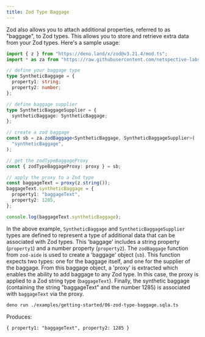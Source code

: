 ```yaml
---
title: Zod Type Baggage
---
```


<!-- ## Zod Type Baggage -->

Zod also allows you to attach additional properties, referred to as "baggage",
to Zod types. This allows you to store and retrieve extra data from your Zod
types. Here's a sample usage:

```typescript filename="examples/getting-started/06-zod-type-baggage.sqla.ts"
import { z } from "https://deno.land/x/zod@v3.21.4/mod.ts";
import * as za from "https://raw.githubusercontent.com/netspective-labs/sql-aide/vX.Y.Z/lib/universal/zod-aide.ts";

// define your baggage type
type SyntheticBaggage = {
  property1: string;
  property2: number;
};

// define baggage supplier
type SyntheticBaggageSupplier = {
  syntheticBaggage: SyntheticBaggage;
};

// create a zod baggage
const sb = za.zodBaggage<SyntheticBaggage, SyntheticBaggageSupplier>(
  "syntheticBaggage",
);

// get the zodTypeBaggageProxy
const { zodTypeBaggageProxy: proxy } = sb;

// apply the proxy to a Zod type
const baggageText = proxy(z.string());
baggageText.syntheticBaggage = {
  property1: "baggageText",
  property2: 1285,
};

console.log(baggageText.syntheticBaggage);
```

In the above example, `SyntheticBaggage` and `SyntheticBaggageSupplier` types
are defined to represent a type of additional data that can be associated with
Zod types. This 'baggage' includes a string property (`property1`) and a number
property (`property2`). The `zodBaggage` function from `zod-aide` is used to
create a 'baggage' object (`sb`). This function expects two types: one for the
baggage itself, and one for the supplier of the baggage. From this baggage
object, a 'proxy' is extracted which enables the ability to add baggage to any
Zod type. In this case, the proxy is applied to a Zod string type
(`baggageText`). Finally, the synthetic baggage (containing the string
"baggageText" and the number 1285) is associated with `baggageText` via the
proxy.

```bash
deno run ./examples/getting-started/06-zod-type-baggage.sqla.ts
```

Produces:

```object
{ property1: "baggageText", property2: 1285 }
```
